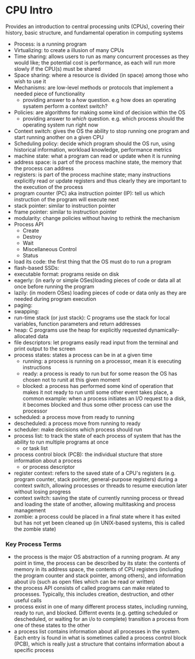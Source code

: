 # CPU Intro

Provides an introduction to central processing units (CPUs), covering their history, basic structure, and fundamental operation in computing systems

- Process: is a running program
- Virtualizing: to create a illusion of many CPUs
- Time sharing: allows users to run as many concurrent processes as they would like; the potential cost is performance, as each will run more slowly if the CPU(s) must be shared
- Space sharing: where a resource is divided (in space) among those who wish to use it
- Mechanisms: are low-level methods or protocols that implement a needed piece of functionality
  - providing answer to a _how_ question. e.g how does an operating sysatem perform a context switch?
- Policies: are algorithms for making some kind of decision within the OS
  - providing answer to _which_ question. e.g. which process should the operating system run right now
- Context switch: gives the OS the ability to stop running one program and start running another on a given CPU
- Scheduling policy: decide which program should the OS run, using historical information, workload knowledge, performance metrics
- machine state: what a program can read or update when it is running
- address space: is part of the process machine state, the memory that the process can address
- registers: is part of the process machine state; many instructions explicitly read or update registers and thus clearly they are important to the execution of the process
- program counter (PC) aka instruction pointer (IP): tell us which instruction of the program will execute next
- stack pointer: similar to instruction pointer
- frame pointer: similar to instruction pointer
- modularity: change policies without having to rethink the mechanism
- Process API
  - Create
  - Destroy
  - Wait
  - Miscellaneous Control
  - Status
- load its code: the first thing that the OS must do to run a program
- flash-based SSDs:
- executable format: programs reside on disk
- eagerly: (in early or simple OSes)loading pieces of code or data all at once before running the program
- lazily: (in modern OSes) loading pieces of code or data only as they are needed during program execution
- paging:
- swapping:
- run-time stack (or just stack): C programs use the stack for local variables, function parameters and return addresses
- heap: C programs use the heap for explicitly requested dynamically-allocated data
- file descriptors: let programs easily read input from the terminal and print output to the screen
- process states: states a process can be in at a given time
  - running: a process is running on a processor, mean it is executing instructions
  - ready: a process is ready to run but for some reason the OS has chosen not to runit at this given moment
  - blocked: a process has performed some kind of operation that makes it not ready to run until some other event takes place, a common example: when a process initiates an I/O request to a disk, it becomes blocked and thus some other process can use the processor
- scheduled: a process move from ready to running
- descheduled: a process move from running to ready
- scheduler: make decisions which process should run
- process list: to track the state of each process of system that has the ability to run multiple programs at once
  - or task list
- process control block (PCB): the individual stucture that store information about a process
  - or process descriptor
- register context: refers to the saved state of a CPU's registers (e.g. program counter, stack pointer, general-purpose registers) during a context switch, allowing processes or threads to resume execution later without losing progress
- context switch: saving the state of currently running process or thread and loading the state of another, allowing multitasking and process management
- zombie: a process could be placed in a final state where it has exited but has not yet been cleaned up (in UNIX-based systems, this is called the zombie state)

### Key Process Terms

- the process is the major OS abstraction of a running program. At any point in time, the process can be described by its state: the contents of memory in its address space, the contents of CPU registers (including the program counter and stack pointer, among others), and information about i/o (such as open files which can be read or written)
- the process API consists of called programs can make related to processes. Typically, this includes creation, destruction, and other useful calls
- process exist in one of many different process states, including running, ready to run, and blocked. Differnt events (e.g. getting scheduled or descheduled, or waiting for an i/o to complete) transition a process from one of these states to the other
- a process list contains information about all processes in the system. Each entry is found in what is sometimes called a process control block (PCB), which is really just a structure that contains information about a specific process
